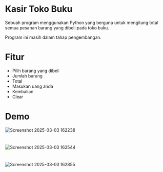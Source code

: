 # Kasir Toko Buku
Sebuah program menggunakan Python yang berguna untuk mengitung total semua pesanan barang yang dibeli pada toko buku.

Program ini masih dalam tahap pengembangan.

# Fitur
* Pilih barang yang dibeli
* Jumlah barang
* Total
* Masukan uang anda
* Kembalian
* Clear

# Demo
![Screenshot 2025-03-03 162238](https://github.com/user-attachments/assets/b8758759-76b5-4681-881e-90428be55d78)
#
![Screenshot 2025-03-03 162544](https://github.com/user-attachments/assets/822d2052-8997-4ff5-bf10-92957770dcb9)
#
![Screenshot 2025-03-03 162855](https://github.com/user-attachments/assets/8b5bf442-44f1-4a90-9bf2-3dfbb7f4e6c8)

